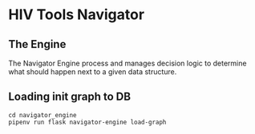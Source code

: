 # HIV Tools Navigator
## The Engine

The Navigator Engine process and manages decision logic to determine what should happen next
to a given data structure.

## Loading init graph to DB
```
cd navigator_engine
pipenv run flask navigator-engine load-graph
```

